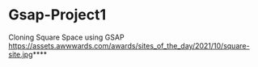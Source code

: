 # Gsap-Project1
Cloning Square Space using GSAP
https://assets.awwwards.com/awards/sites_of_the_day/2021/10/square-site.jpg****
